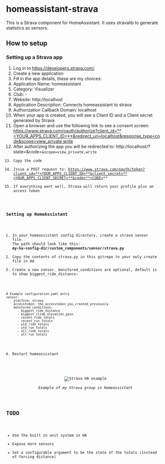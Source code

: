# homeassistant-strava
This is a Strava component for HomeAssistant. It uses stravalib to generate statistics as sensors.

## How to setup

### Setting up a Strava app
1. Log in to https://developers.strava.com/
2. Create a new application
3. Fill in the app details, these are my choices:
  1. Application Name: homeassistant
  2. Category: Visualizer
  3. Club: -
  4. Website: http://localhost
  5. Application Description: Connects homeassistant to strava
  6. Authorization Callback Domain: localhost
4. When your app is created, you will see a Client ID and a Client secret generated by Strava
5. Open a browser and use the following link to see a consent screen: https://www.strava.com/oauth/authorize?client_id=**<YOUR_APPS_CLIENT_ID>**&redirect_uri=localhost&response_type=code&scope=view_private,write 
6. After authorizing the app you will be redirected to: http://localhost/?state=&code=**<CODE>**&scope=view_private,write
7. Copy the code
8. Issue a POST request to: https://www.strava.com/oauth/token?client_id=**<YOUR_APPS_CLIENT_ID>**&client_secret=**<YOUR_APPS_CLIENT_SECRET>**&code=**<CODE>**
9. If everything went well, Strava will return your profile plus an access token

### Setting up HomeAssistant
1. In your homeassistant config directory, create a strava sensor file. The path should look like this: **my-ha-config-dir/custom_components/sensor/strava.py**
2. Copy the contents of strava.py in this gitrepo to your nwly create file in HA
3. Create a new sensor. monitored_conditions are optional, default is to show biggest_ride_distance:
~~~~
# Example configuration.yaml entry
sensor:
  - platform: strava
    accesstoken: the_accesstoken_you_created_previously
    monitored_conditions:
      - biggest_ride_distance
      - biggest_climb_elevation_gain
      - recent_ride_totals
      - recent_run_totals
      - ytd_ride_totals
      - ytd_run_totals
      - all_ride_totals
      - all_run_totals
~~~~
4. Restart homeassistant


<p align="center">
  <img src="https://raw.githubusercontent.com/Miicroo/homeassistant-strava/master/strava-example.PNG" alt="Strava HA example"/><br />
  <i>Example of my Strava group in Homeassistant</i>
</p>

## TODO
* Use the built in unit system in HA
* Expose more sensors
* Set a configurable argument to be the state of the totals (instead of forcing distance)